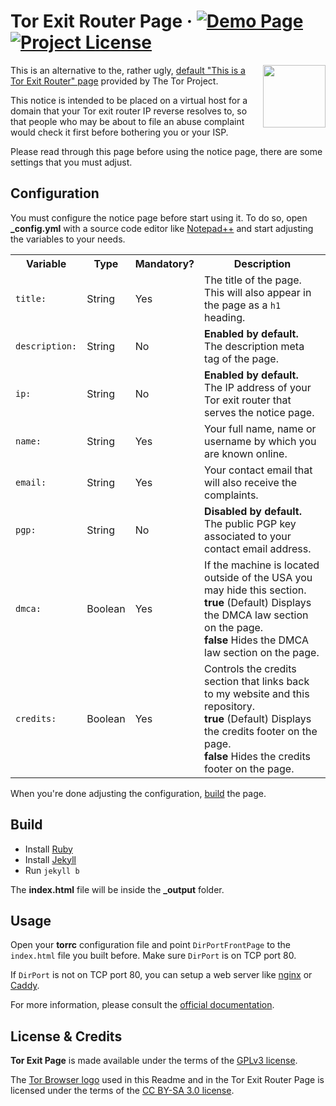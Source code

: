 # Tor Exit Router Page &middot; [![Demo Page](https://img.shields.io/website?down_color=%23d10028&down_message=Offline&label=Demo&style=flat&up_color=%238a2be2&up_message=Online&url=https%3A%2F%2Fstrappazzon.xyz/tor-exit-page/demo)](https://strappazzon.xyz/tor-exit-page/demo) [![Project License](https://img.shields.io/github/license/Strappazzon/tor-exit-page?color=%2300d4bc&label=License&logo=Apache&logoColor=%23fff&style=flat)](https://github.com/Strappazzon/tor-exit-page/blob/master/LICENSE.txt)

<img src="https://upload.wikimedia.org/wikipedia/commons/thumb/c/ce/Antu_tor-browser.svg/512px-Antu_tor-browser.svg.png" align="right" height="100px" width="100px">

This is an alternative to the, rather ugly, [default "This is a Tor Exit Router" page](https://gitweb.torproject.org/tor.git/plain/contrib/operator-tools/tor-exit-notice.html) provided by The Tor Project.

This notice is intended to be placed on a virtual host for a domain that your Tor exit router IP reverse resolves to, so that people who may be about to file an abuse complaint would check it first before bothering you or your ISP.

Please read through this page before using the notice page, there are some settings that you must adjust.

## Configuration

You must configure the notice page before start using it. To do so, open **_config.yml** with a source code editor like [Notepad++](https://notepad-plus-plus.org) and start adjusting the variables to your needs.

<table>
  <tr>
    <th align="leftt">Variable</th>
    <th>Type</th>
    <th>Mandatory?</th>
    <th>Description</th>
  </tr>
  <tr>
    <td><code>title:</code></td>
    <td>String</td>
    <td>Yes</td>
    <td>
      The title of the page.
      <br>
      This will also appear in the page as a <code>h1</code> heading.
    </td>
  </tr>
  <tr>
    <td><code>description:</code></td>
    <td>String</td>
    <td>No</td>
    <td>
      <b>Enabled by default.</b>
      <br>
      The description meta tag of the page.
    </td>
  </tr>
  <tr>
    <td><code>ip:</code></td>
    <td>String</td>
    <td>No</td>
    <td>
      <b>Enabled by default.</b>
      <br>
      The IP address of your Tor exit router that serves the notice page.
    </td>
  </tr>
  <tr>
    <td><code>name:</code></td>
    <td>String</td>
    <td>Yes</td>
    <td>Your full name, name or username by which you are known online.</td>
  </tr>
  <tr>
    <td><code>email:</code></td>
    <td>String</td>
    <td>Yes</td>
    <td>Your contact email that will also receive the complaints.</td>
  </tr>
  <tr>
    <td><code>pgp:</code></td>
    <td>String</td>
    <td>No</td>
    <td>
      <b>Disabled by default.</b>
      <br>
      The public PGP key associated to your contact email address.
    </td>
  </tr>
  <tr>
    <td><code>dmca:</code></td>
    <td>Boolean</td>
    <td>Yes</td>
    <td>
      If the machine is located outside of the USA you may hide this section.
      <br>
      <b>true</b> (Default) Displays the DMCA law section on the page.
      <br>
      <b>false</b> Hides the DMCA law section on the page.
    </td>
  </tr>
  <tr>
    <td><code>credits:</code></td>
    <td>Boolean</td>
    <td>Yes</td>
    <td>
      Controls the credits section that links back to my website and this repository.
      <br>
      <b>true</b> (Default) Displays the credits footer on the page.
      <br>
      <b>false</b> Hides the credits footer on the page.
    </td>
  </tr>
</table>

When you're done adjusting the configuration, [build](#Build) the page.

## Build

- Install [Ruby](https://www.ruby-lang.org)
- Install [Jekyll](https://jekyllrb.com/docs/installation/#guides)
- Run `jekyll b`

The **index.html** file will be inside the **_output** folder.

## Usage

Open your **torrc** configuration file and point `DirPortFrontPage` to the `index.html` file you built before. Make sure `DirPort` is on TCP port 80.

If `DirPort` is not on TCP port 80, you can setup a web server like [nginx](https://nginx.org) or [Caddy](https://caddyserver.com).

For more information, please consult the [official documentation](https://community.torproject.org/relay/setup/exit/).

## License & Credits

**Tor Exit Page** is made available under the terms of the [GPLv3 license](https://github.com/Strappazzon/tor-exit-page/blob/master/LICENSE.txt).

The [Tor Browser logo](https://commons.wikimedia.org/wiki/File:Antu_tor-browser.svg) used in this Readme and in the Tor Exit Router Page is licensed under the terms of the [CC BY-SA 3.0 license](https://creativecommons.org/licenses/by-sa/3.0/deed.en).
